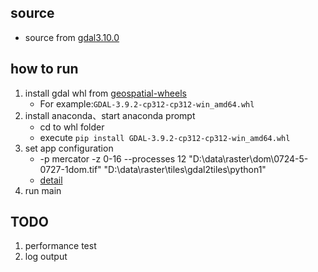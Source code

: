 ## source
- source from [gdal3.10.0](https://github.com/OSGeo/gdal/blob/master/swig/python/gdal-utils/osgeo_utils/gdal2tiles.py)
## how to run
1. install gdal whl from [geospatial-wheels](https://github.com/cgohlke/geospatial-wheels/releases)
   - For example:`GDAL-3.9.2-cp312-cp312-win_amd64.whl`
2. install anaconda、start anaconda prompt
   - cd to whl folder
   - execute `pip install GDAL-3.9.2-cp312-cp312-win_amd64.whl`
3. set app configuration
   - -p mercator -z 0-16 --processes 12 "D:\data\raster\dom\0724-5-0727-1dom.tif" "D:\data\raster\tiles\gdal2tiles\python1"
   - [detail](https://gdal.org/en/stable/programs/gdal2tiles.html#synopsis)
4. run main

## TODO
1. performance test
2. log output
